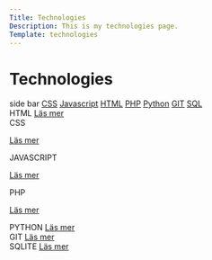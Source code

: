 ```yaml
---
Title: Technologies
Description: This is my technologies page.
Template: technologies
---
```

Technologies
==========================

<div class="side-bar">
side bar
<a href="#css"> CSS</a>
<a href="#javascript"> Javascript</a>
<a href="#html"> HTML</a>
<a href="#PHP"> PHP</a>
<a href="#python"> Python</a>
<a href="#git"> GIT</a>
<a href="#sql"> SQL</a>
</div>

<div class="box">
HTML
<a href=https://www.student.bth.se/~reah23/dbwebb-kurser/design/me/portfolio/technology/html> Läs mer </a>
</div>

<div class="box">
CSS

<a href=https://www.student.bth.se/~reah23/dbwebb-kurser/design/me/portfolio/technology/css> Läs mer </a>

</div>

<div class="box">
JAVASCRIPT

<a href=https://www.student.bth.se/~reah23/dbwebb-kurser/design/me/portfolio/technology/javascript> Läs mer </a>
</div>

<div class="box">
PHP

<a href=https://www.student.bth.se/~reah23/dbwebb-kurser/design/me/portfolio/technology/php> Läs mer </a>
</div>

<div class="box">
PYTHON
<a href=https://www.student.bth.se/~reah23/dbwebb-kurser/design/me/portfolio/technology/python> Läs mer </a>
</div>

<div class="box">
GIT
<a href=https://www.student.bth.se/~reah23/dbwebb-kurser/design/me/portfolio/technology/git> Läs mer </a>
</div>

<div class="box wide">
SQLITE
<a href=https://www.student.bth.se/~reah23/dbwebb-kurser/design/me/portfolio/technology/sql> Läs mer </a>
</div>
